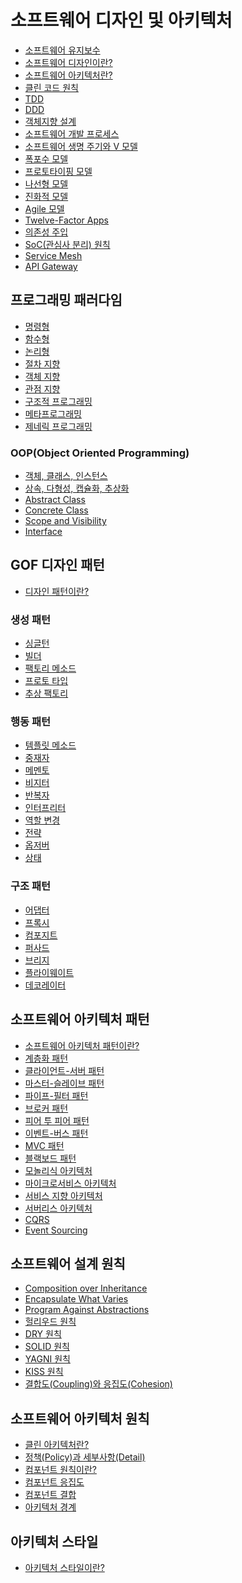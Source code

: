 # 소프트웨어 디자인 및 아키텍처
- [소프트웨어 유지보수]()
- [소프트웨어 디자인이란?]()
- [소프트웨어 아키텍처란?]()
- [클린 코드 원칙]()
- [TDD]()
- [DDD]()
- [객체지향 설계]()
- [소프트웨어 개발 프로세스]()
- [소프트웨어 생명 주기와 V 모델]()
- [폭포수 모델]()
- [프로토타이핑 모델]()
- [나선형 모델]()
- [진화적 모델]()
- [Agile 모델]()
- [Twelve-Factor Apps]()
- [의존성 주입]()
- [SoC(관심사 분리) 원칙]()
- [Service Mesh]()
- [API Gateway]() <!-- https://velog.io/@suhongkim98/MSA%EC%99%80-DDD-API-Gateway-%ED%8C%A8%ED%84%B4-9 -->
## 프로그래밍 패러다임
- [명령형]()
- [함수형]()
- [논리형]()
- [절차 지향]()
- [객체 지향]()
- [관점 지향]()
- [구조적 프로그래밍]()
- [메타프로그래밍]()
- [제네릭 프로그래밍]()
### OOP(Object Oriented Programming)
- [객체, 클래스, 인스턴스]()
- [상속, 다형성, 캡슐화, 추상화]()
- [Abstract Class]()
- [Concrete Class]()
- [Scope and Visibility]()
- [Interface]()
## GOF 디자인 패턴
- [디자인 패턴이란?]()
### 생성 패턴
- [싱글턴]()
- [빌더]()
- [팩토리 메소드]()
- [프로토 타입]()
- [추상 팩토리]()
### 행동 패턴
- [템플릿 메소드]()
- [중재자]()
- [메멘토]()
- [비지터]()
- [반복자]()
- [인터프리터]()
- [역할 변경]()
- [전략]()
- [옵저버]()
- [상태]()
### 구조 패턴
- [어댑터]()
- [프록시]()
- [컴포지트]()
- [퍼사드]()
- [브리지]()
- [플라이웨이트]()
- [데코레이터]()
## 소프트웨어 아키텍처 패턴
- [소프트웨어 아키텍처 패턴이란?]()
- [계층화 패턴]()
- [클라이언트-서버 패턴]()
- [마스터-슬레이브 패턴]()
- [파이프-필터 패턴]()
- [브로커 패턴]()
- [피어 투 피어 패턴]()
- [이벤트-버스 패턴]()
- [MVC 패턴]()
- [블랙보드 패턴]()
- [모놀리식 아키텍처]()
- [마이크로서비스 아키텍처]()
- [서비스 지향 아키텍처]()
- [서버리스 아키텍처]()
- [CQRS]()
- [Event Sourcing]()
## 소프트웨어 설계 원칙
- [Composition over Inheritance]()
- [Encapsulate What Varies]()
- [Program Against Abstractions]()
- [헐리우드 원칙]()
- [DRY 원칙]()
- [SOLID 원칙]()
- [YAGNI 원칙]()
- [KISS 원칙]()
- [결합도(Coupling)와 응집도(Cohesion)]()
## 소프트웨어 아키텍처 원칙
- [클린 아키텍처란?]()
- [정책(Policy)과 세부사항(Detail)]()
- [컴포넌트 원칙이란?]()
- [컴포넌트 응집도]()
- [컴포넌트 결합]()
- [아키텍처 경계]()
## 아키텍처 스타일
- [아키텍처 스타일이란?]()
###